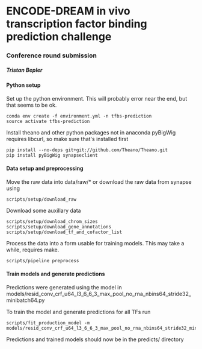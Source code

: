 # ENCODE-DREAM in vivo transcription factor binding prediction challenge
### Conference round submission
##### Tristan Bepler

#### Python setup
Set up the python environment. This will probably error near the end, but that seems to be ok.
```
conda env create -f environment.yml -n tfbs-prediction
source activate tfbs-prediction
```
Install theano and other python packages not in anaconda
pyBigWig requires libcurl, so make sure that's installed first
```
pip install --no-deps git+git://github.com/Theano/Theano.git
pip install pyBigWig synapseclient
```

#### Data setup and preprocessing
Move the raw data into data/raw/\* or download the raw data from synapse using
```
scripts/setup/download_raw
```
Download some auxillary data
```
scripts/setup/download_chrom_sizes
scripts/setup/download_gene_annotations
scripts/setup/download_tf_and_cofactor_list
```

Process the data into a form usable for training models. This may take a while, requires make.
```
scripts/pipeline preprocess
```

#### Train models and generate predictions
Predictions were generated using the model in models/resid\_conv\_crf\_u64\_l3\_6\_6\_3\_max\_pool\_no\_rna\_nbins64\_stride32\_minibatch64.py

To train the model and generate predictions for all TFs run
```
scripts/fit_production_model -m models/resid_conv_crf_u64_l3_6_6_3_max_pool_no_rna_nbins64_stride32_minibatch64.py
```

Predictions and trained models should now be in the predicts/ directory

